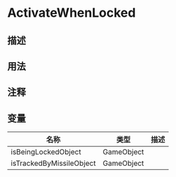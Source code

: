 # ActivateWhenLocked
## 描述

## 用法

## 注释

## 变量
| 名称 | 类型 | 描述 |
| ----------- | ----------- | ----------- |
| isBeingLockedObject | GameObject |  |  
| isTrackedByMissileObject | GameObject |  |  
